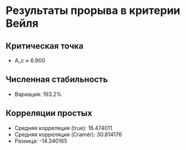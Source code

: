 # Результаты прорыва в критерии Вейля

## Критическая точка
- A_c ≈ 6.900

## Численная стабильность
- Вариация: 193.2%

## Корреляции простых
- Средняя корреляция (true): 16.474011
- Средняя корреляция (Cramér): 30.814176
- Разница: -14.340165
